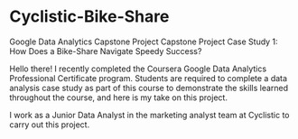 # Cyclistic-Bike-Share
Google Data Analytics Capstone Project
Capstone Project Case Study 1: How Does a Bike-Share Navigate Speedy Success?

Hello there! I recently completed the Coursera Google Data Analytics Professional Certificate program. Students are required to complete a data analysis case study as part of this course to demonstrate the skills learned throughout the course, and here is my take on this project.

I work as a Junior Data Analyst in the marketing analyst team at Cyclistic to carry out this project.
